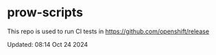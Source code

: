 # prow-scripts

This repo is used to run CI tests in https://github.com/openshift/release

Updated: 08:14 Oct 24 2024
